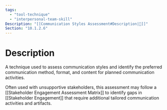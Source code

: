 ```yaml
---
tags:
  - "tool-technique"
  - "interpersonal-team-skill"
Description: "[[Communication Styles Assessment#Description|📝]]"
Section: "10.1.2.6"
---
```

# Description
A technique used to assess communication styles and identify the preferred communication method, format, and content for planned communication activities.

Often used with unsupportive stakeholders, this assessment may follow a [[Stakeholder Engagement Assessment Matrix]] to identify gaps in [[Stakeholder Engagement]] that require additional tailored communication activities and artifacts.